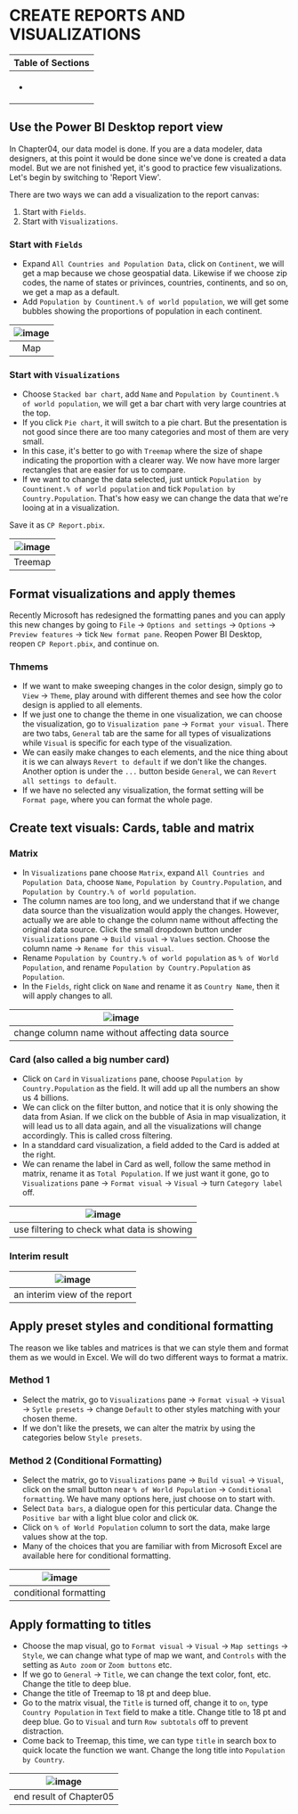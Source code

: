 # CREATE REPORTS AND VISUALIZATIONS

|Table of Sections|
|---|
|<ul><li><a href="https://github.com/HuaijiGao/Resourse_Power-BI-Desktop/tree/main/Chapter05#"></a></li></ul>|

## Use the Power BI Desktop report view
In Chapter04, our data model is done. If you are a data modeler, data designers, at this point it would be done since we've done is created a data model. But we are not finished yet, it's good to practice few visualizations. Let's begin by switching to 'Report View'.

There are two ways we can add a visualization to the report canvas:
1. Start with `Fields`.
2. Start with `Visualizations`.

### Start with `Fields`
- Expand `All Countries and Population Data`, click on `Continent`, we will get a map because we chose geospatial data. Likewise if we choose zip codes, the name of states or privinces, countries, continents, and so on, we get a map as a default.
- Add `Population by Countinent.% of world population`, we will get some bubbles showing the proportions of population in each continent.

|![image](https://user-images.githubusercontent.com/19381768/225183413-b5de1a5e-767e-45d6-b2d2-8d0310c7abcc.png)|
|:--:|
|Map|

### Start with `Visualizations`
- Choose `Stacked bar chart`, add `Name` and `Population by Countinent.% of world population`, we will get a bar chart with very large countries at the top.
- If you click `Pie chart`, it will switch to a pie chart. But the presentation is not good since there are too many categories and most of them are very small.
- In this case, it's better to go with `Treemap` where the size of shape indicating the proportion with a clearer way. We now have more larger rectangles that are easier for us to compare.
- If we want to change the data selected, just untick `Population by Countinent.% of world population` and tick `Population by Country.Population`. That's how easy we can change the data that we're looing at in a visualization.

Save it as `CP Report.pbix`.

|![image](https://user-images.githubusercontent.com/19381768/225184429-a8d0d06f-ab6e-40d7-94d8-b227203c0eaa.png)|
|:--:|
|Treemap|

## Format visualizations and apply themes

Recently Microsoft has redesigned the formatting panes and you can apply this new changes by going to `File` -> `Options and settings` -> `Options` -> `Preview features` -> tick `New format pane`. Reopen Power BI Desktop, reopen `CP Report.pbix`, and continue on.

### Thmems
- If we want to make sweeping changes in the color design, simply go to `View` -> `Theme`, play around with different themes and see how the color design is applied to all elements.
- If we just one to change the theme in one visualization, we can choose the visualization, go to `Visualization pane` -> `Format your visual`. There are two tabs, `General` tab are the same for all types of visualizations while `Visual` is specific for each type of the visualization. 
- We can easily make changes to each elements, and the nice thing about it is we can always `Revert to default` if we don't like the changes. Another option is under the `...` button beside `General`, we can `Revert all settings to default`.
- If we have no selected any visualization, the format setting will be `Format page`, where you can format the whole page.

## Create text visuals: Cards, table and matrix

### Matrix
- In `Visualizations` pane choose `Matrix`, expand `All Countries and Population Data`, choose `Name`, `Population by Country.Population`, and `Population by Country.% of world population`.
- The column names are too long, and we understand that if we change data source than the visualization would apply the changes. However, actually we are able to change the column name without affecting the original data source. Click the small dropdown button under `Visualizations` pane -> `Build visual` -> `Values` section. Choose the column name -> `Rename for this visual`. 
- Rename `Population by Country.% of world population` as `% of World Population`, and rename `Population by Country.Population` as `Population`.
- In the `Fields`, right click on `Name` and rename it as `Country Name`, then it will apply changes to all.

|![image](https://user-images.githubusercontent.com/19381768/225188517-6e5e1801-6609-4be0-bfa6-f0e562706a49.png)|
|:--:|
|change column name without affecting data source|


### Card (also called a big number card)
- Click on `Card` in `Visualizations` pane, choose `Population by Country.Population` as the field. It will add up all the numbers an show us 4 billions.
- We can click on the filter button, and notice that it is only showing the data from Asian. If we click on the bubble of Asia in map visualization, it will lead us to all data again, and all the visualizations will change accordingly. This is called cross filtering.
- In a standdard card visualization, a field added to the Card is added at the right.
- We can rename the label in Card as well, follow the same method in matrix, rename it as `Total Population`. If we just want it gone, go to `Visualizations` pane -> `Format visual` -> `Visual` -> turn `Category label` off.

|![image](https://user-images.githubusercontent.com/19381768/225190125-9e117648-aa9f-4f3f-bf17-8066bef9ed31.png)|
|:--:|
|use filtering to check what data is showing|

### Interim result
|![image](https://user-images.githubusercontent.com/19381768/225190909-88a3451f-37c7-482a-ae43-7229677b340e.png)|
|:--:|
|an interim view of the report|

## Apply preset styles and conditional formatting
The reason we like tables and matrices is that we can style them and format them as we would in Excel. We will do two different ways to format a matrix.

### Method 1
- Select the matrix, go to `Visualizations` pane -> `Format visual` -> `Visual` -> `Sytle presets` -> change `Default` to other styles matching with your chosen theme.
- If we don't like the presets, we can alter the matrix by using the categories below `Style presets`.

### Method 2 (Conditional Formatting)
- Select the matrix, go to `Visualizations` pane -> `Build visual` -> `Visual`, click on the small button near `% of World Population` -> `Conditional formatting`. We have many options here, just choose on to start with.
- Select `Data bars`, a dialogue open for this perticular data. Change the `Positive bar` with a light blue color and click `OK`.
- Click on `% of World Population` column to sort the data, make large values show at the top.
- Many of the choices that you are familiar with from Microsoft Excel are available here for conditional formatting.

|![image](https://user-images.githubusercontent.com/19381768/225192651-2b0fa792-ec8e-40bf-a076-9919ab4422ad.png)|
|:--:|
|conditional formatting|

## Apply formatting to titles
- Choose the map visual, go to `Format visual` -> `Visual` -> `Map settings` -> `Style`, we can change what type of map we want, and `Controls` with the setting as `Auto zoom` or `Zoom buttons` etc.
- If we go to `General` -> `Title`, we can change the text color, font, etc. Change the title to deep blue.
- Change the title of Treemap to 18 pt and deep blue.
- Go to the matrix visual, the `Title` is turned off, change it to `on`, type `Country Population` in `Text` field to make a title. Change title to 18 pt and deep blue. Go to `Visual` and turn `Row subtotals` off to prevent distraction.
- Come back to Treemap, this time, we can type `title` in search box to quick locate the function we want. Change the long title into `Population by Country`.

|![image](https://user-images.githubusercontent.com/19381768/225202223-a5e8391c-bf7f-462c-9be5-f63e6d32591f.png)|
|:--:|
|end result of Chapter05|
